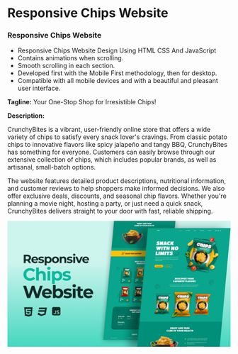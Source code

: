 # Responsive Chips Website

### Responsive Chips Website

- Responsive Chips Website Design Using HTML CSS And JavaScript
- Contains animations when scrolling.
- Smooth scrolling in each section.
- Developed first with the Mobile First methodology, then for desktop.
- Compatible with all mobile devices and with a beautiful and pleasant user interface.

**Tagline:** Your One-Stop Shop for Irresistible Chips!

**Description:**

CrunchyBites is a vibrant, user-friendly online store that offers a wide variety of chips to satisfy every snack lover's cravings. From classic potato chips to innovative flavors like spicy jalapeño and tangy BBQ, CrunchyBites has something for everyone. Customers can easily browse through our extensive collection of chips, which includes popular brands, as well as artisanal, small-batch options.

The website features detailed product descriptions, nutritional information, and customer reviews to help shoppers make informed decisions. We also offer exclusive deals, discounts, and seasonal chip flavors. Whether you're planning a movie night, hosting a party, or just need a quick snack, CrunchyBites delivers straight to your door with fast, reliable shipping.

![preview img](/preview.png)
